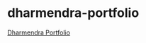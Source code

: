 # dharmendra-portfolio
<a href="https://github.com/dharmendra-swe/dharmendra-portfolio/index.html"> Dharmendra Portfolio </a>
